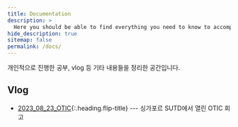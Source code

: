 ```yaml
---
title: Documentation
description: >
  Here you should be able to find everything you need to know to accomplish the most common tasks when blogging with Hydejack.부
hide_description: true
sitemap: false
permalink: /docs/
---
```


개인적으로 진행한 공부, vlog 등 기타 내용들을 정리한 공간입니다.

## Vlog
* [2023_08_23_OTIC]{:.heading.flip-title} --- 싱가포르 SUTD에서 열린 OTIC 회고

[2023_08_23_OTIC]: 2023_08_23_OTIC.md
